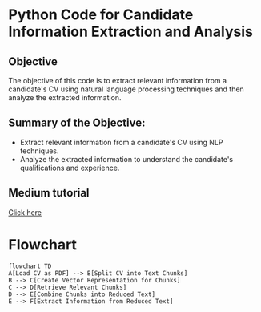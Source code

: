 # Python Code for Candidate Information Extraction and Analysis

## Objective
The objective of this code is to extract relevant information from a candidate's CV using natural language processing techniques and then analyze the extracted information.

## Summary of the Objective:
- Extract relevant information from a candidate's CV using NLP techniques.
- Analyze the extracted information to understand the candidate's qualifications and experience.

## Medium tutorial
[Click here](https://patotricks15.medium.com/generative-ai-project-python-langchain-cv-analyzer-c56f07c7f1f0)

# Flowchart
```mermaid
flowchart TD
A[Load CV as PDF] --> B[Split CV into Text Chunks]
B --> C[Create Vector Representation for Chunks]
C --> D[Retrieve Relevant Chunks]
D --> E[Combine Chunks into Reduced Text]
E --> F[Extract Information from Reduced Text]
```
